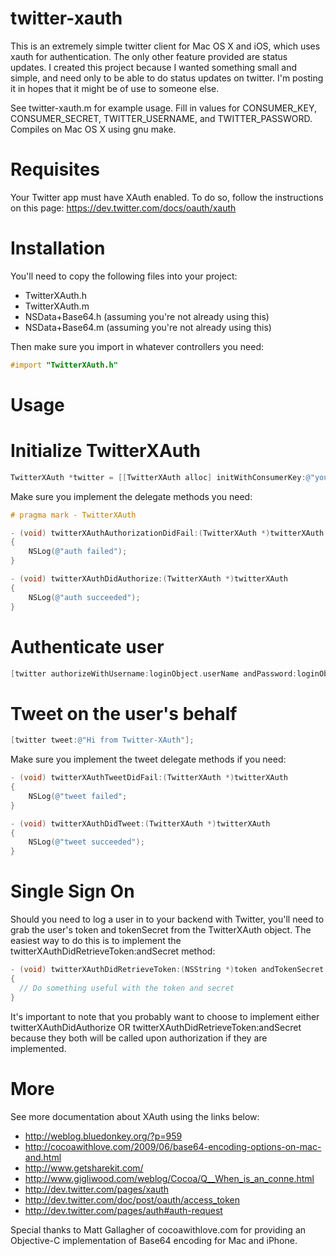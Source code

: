 twitter-xauth
============

This is an extremely simple twitter client for Mac OS X and iOS, which
uses xauth for authentication. The only other feature provided are
status updates. I created this project because I wanted something
small and simple, and need only to be able to do status updates on
twitter. I'm posting it in hopes that it might be of use to someone
else.

See twitter-xauth.m for example usage. Fill in values for
CONSUMER_KEY, CONSUMER_SECRET, TWITTER_USERNAME, and
TWITTER_PASSWORD. Compiles on Mac OS X using gnu make.


Requisites
==========

Your Twitter app must have XAuth enabled.  To do so, follow the instructions on this page:
https://dev.twitter.com/docs/oauth/xauth

Installation
===========

You'll need to copy the following files into your project:
* TwitterXAuth.h
* TwitterXAuth.m
* NSData+Base64.h (assuming you're not already using this)
* NSData+Base64.m (assuming you're not already using this)

Then make sure you import in whatever controllers you need:

```objective-c
#import "TwitterXAuth.h"
```
Usage
=====

# Initialize TwitterXAuth

```objective-c
TwitterXAuth *twitter = [[TwitterXAuth alloc] initWithConsumerKey:@"your key" secret:@"your secret" andDelegate:self];
```
Make sure you implement the delegate methods you need:

```objective-c
# pragma mark - TwitterXAuth

- (void) twitterXAuthAuthorizationDidFail:(TwitterXAuth *)twitterXAuth
{
    NSLog(@"auth failed");
}

- (void) twitterXAuthDidAuthorize:(TwitterXAuth *)twitterXAuth
{
    NSLog(@"auth succeeded");
}
```
# Authenticate user

```objective-c
[twitter authorizeWithUsername:loginObject.userName andPassword:loginObject.password];
```

# Tweet on the user's behalf

```objective-c
[twitter tweet:@"Hi from Twitter-XAuth"];
```
Make sure you implement the tweet delegate methods if you need:

```objective-c
- (void) twitterXAuthTweetDidFail:(TwitterXAuth *)twitterXAuth
{
    NSLog(@"tweet failed";
}

- (void) twitterXAuthDidTweet:(TwitterXAuth *)twitterXAuth
{
    NSLog(@"tweet succeeded");
}
```
# Single Sign On
Should you need to log a user in to your backend with Twitter, you'll need to grab the user's token and tokenSecret from the TwitterXAuth object.  The easiest way to do this is to implement the twitterXAuthDidRetrieveToken:andSecret method:

```objective-c
- (void) twitterXAuthDidRetrieveToken:(NSString *)token andTokenSecret:(NSString *)secret
{
  // Do something useful with the token and secret
}
```
It's important to note that you probably want to choose to implement either twitterXAuthDidAuthorize OR twitterXAuthDidRetrieveToken:andSecret because they both will be called upon authorization if they are implemented.

More
====

See more documentation about XAuth using the links below:

* http://weblog.bluedonkey.org/?p=959
* http://cocoawithlove.com/2009/06/base64-encoding-options-on-mac-and.html
* http://www.getsharekit.com/
* http://www.gigliwood.com/weblog/Cocoa/Q__When_is_an_conne.html
* http://dev.twitter.com/pages/xauth
* http://dev.twitter.com/doc/post/oauth/access_token
* http://dev.twitter.com/pages/auth#auth-request

Special thanks to Matt Gallagher of cocoawithlove.com for providing an
Objective-C implementation of Base64 encoding for Mac and iPhone.
